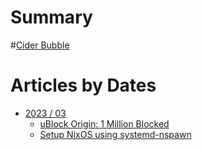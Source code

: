 # Summary

#[Cider Bubble]( ./CiderBubble.md )


# Articles by Dates

- [2023 / 03]()
    - [uBlock Origin: 1 Million Blocked]( ./2023-03/06-one-million-blocked/index.md )
    - [Setup NixOS using systemd-nspawn]( ./2023-03/04-nixos-in-nspawn/index.md )
